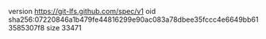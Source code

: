 version https://git-lfs.github.com/spec/v1
oid sha256:07220846a1b479fe44816299e90ac083a78dbee35fccc4e6649bb613585307f8
size 33471
